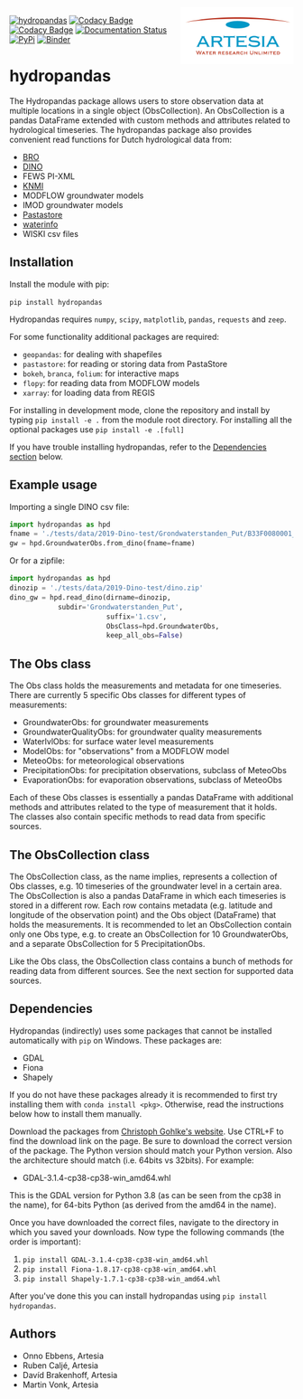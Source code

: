 <img src="/docs/_static/Artesia_logo.jpg" alt="Artesia" width="200" align="right">

[![hydropandas](https://github.com/ArtesiaWater/hydropandas/workflows/hydropandas/badge.svg)](https://github.com/ArtesiaWater/hydropandas/actions?query=workflow%3Ahydropandas)
[![Codacy Badge](https://app.codacy.com/project/badge/Grade/c1b99f474bdc49b0a47e00e4e9f66c2f)](https://www.codacy.com/gh/ArtesiaWater/hydropandas/dashboard?utm_source=github.com&utm_medium=referral&utm_content=ArtesiaWater/hydropandas&utm_campaign=Badge_Grade)
[![Codacy Badge](https://app.codacy.com/project/badge/Coverage/c1b99f474bdc49b0a47e00e4e9f66c2f)](https://www.codacy.com/gh/ArtesiaWater/hydropandas/dashboard?utm_source=github.com&utm_medium=referral&utm_content=ArtesiaWater/hydropandas&utm_campaign=Badge_Coverage)
[![Documentation Status](https://readthedocs.org/projects/hydropandas/badge/?version=latest)](https://hydropandas.readthedocs.io/en/latest/?badge=latest)
[![PyPi](https://img.shields.io/pypi/v/hydropandas.svg)](https://pypi.python.org/pypi/hydropandas)
[![Binder](https://mybinder.org/badge_logo.svg)](https://mybinder.org/v2/gh/ArtesiaWater/hydropandas/master)

# hydropandas

The Hydropandas package allows users to store observation data at multiple locations in a single object (ObsCollection). 
An ObsCollection is a pandas DataFrame extended with custom methods and attributes related to hydrological timeseries.
The hydropandas package also provides convenient read functions for Dutch hydrological data from:
-   [BRO](https://www.broloket.nl)
-   [DINO](https://www.dinoloket.nl)
-   FEWS PI-XML
-   [KNMI](https://www.knmi.nl/kennis-en-datacentrum/achtergrond/data-ophalen-vanuit-een-script)
-   MODFLOW groundwater models
-   IMOD groundwater models
-   [Pastastore](https://github.com/pastas/pastastore)
-   [waterinfo](https://waterinfo.rws.nl/)
-   WISKI csv files


## Installation

Install the module with pip:

`pip install hydropandas`

Hydropandas requires `numpy`, `scipy`, `matplotlib`, `pandas`, `requests` and `zeep`.

For some functionality additional packages are required:

-   `geopandas`: for dealing with shapefiles
-   `pastastore`: for reading or storing data from PastaStore
-   `bokeh`, `branca`, `folium`: for interactive maps
-   `flopy`: for reading data from MODFLOW models
-   `xarray`: for loading data from REGIS

For installing in development mode, clone the repository and install by
typing `pip install -e .` from the module root directory.
For installing all the optional packages use `pip install -e .[full]`

If you have trouble installing hydropandas, refer to the
[Dependencies section](#dependencies) below.

## Example usage

Importing a single DINO csv file:

```python
import hydropandas as hpd
fname = './tests/data/2019-Dino-test/Grondwaterstanden_Put/B33F0080001_1.csv'
gw = hpd.GroundwaterObs.from_dino(fname=fname)
```

Or for a zipfile:

```python
import hydropandas as hpd
dinozip = './tests/data/2019-Dino-test/dino.zip'
dino_gw = hpd.read_dino(dirname=dinozip,
			subdir='Grondwaterstanden_Put',
                        suffix='1.csv',
                        ObsClass=hpd.GroundwaterObs,
                        keep_all_obs=False)
```

## The Obs class

The Obs class holds the measurements and metadata for one timeseries. There are
currently 5 specific Obs classes for different types of measurements:

-   GroundwaterObs: for groundwater measurements
-   GroundwaterQualityObs: for groundwater quality measurements
-   WaterlvlObs: for surface water level measurements
-   ModelObs: for "observations" from a MODFLOW model
-   MeteoObs: for meteorological observations
-   PrecipitationObs: for precipitation observations, subclass of MeteoObs
-   EvaporationObs: for evaporation observations, subclass of MeteoObs

Each of these Obs classes is essentially a pandas DataFrame with additional
methods and attributes related to the type of measurement that it holds.
The classes also contain specific methods to read data from specific sources.

## The ObsCollection class

The ObsCollection class, as the name implies, represents a collection of Obs
classes, e.g. 10 timeseries of the groundwater level in a certain area. The
ObsCollection is also a pandas DataFrame in which each timeseries is stored
in a different row. Each row contains metadata (e.g. latitude and longitude
of the observation point) and the Obs object (DataFrame) that holds the
measurements. It is recommended to let an ObsCollection contain only one Obs
type, e.g. to create an ObsCollection for 10 GroundwaterObs, and a separate
ObsCollection for 5 PrecipitationObs.

Like the Obs class, the ObsCollection class contains a bunch of methods for
reading data from different sources. See the next section for supported data
sources.

## Dependencies

Hydropandas (indirectly) uses some packages that cannot be installed
automatically with `pip` on Windows. These packages are:

-   GDAL
-   Fiona
-   Shapely

If you do not have these packages already it is recommended to first try
installing them with `conda install <pkg>`. Otherwise, read the instructions
below how to install them manually.

Download the packages from [Christoph Gohlke's website](https://www.lfd.uci.edu/~gohlke/pythonlibs).
Use CTRL+F to find the download link on the page. Be sure to download the
correct version of the package. The Python version should match your Python
version. Also the architecture should match (i.e. 64bits vs 32bits).
For example:

-   GDAL-3.1.4-cp38-cp38-win_amd64.whl

This is the GDAL version for Python 3.8 (as can be seen from the cp38 in the
name), for 64-bits Python (as derived from the amd64 in the name).

Once you have downloaded the correct files, navigate to the directory in which
you saved your downloads. Now type the following commands (the order is
important):

1.  `pip install GDAL-3.1.4-cp38-cp38-win_amd64.whl`
2.  `pip install Fiona-1.8.17-cp38-cp38-win_amd64.whl`
3.  `pip install Shapely-1.7.1-cp38-cp38-win_amd64.whl`

After you've done this you can install hydropandas using
`pip install hydropandas`.

## Authors

-   Onno Ebbens, Artesia
-   Ruben Caljé, Artesia
-   Davíd Brakenhoff, Artesia
-   Martin Vonk, Artesia

